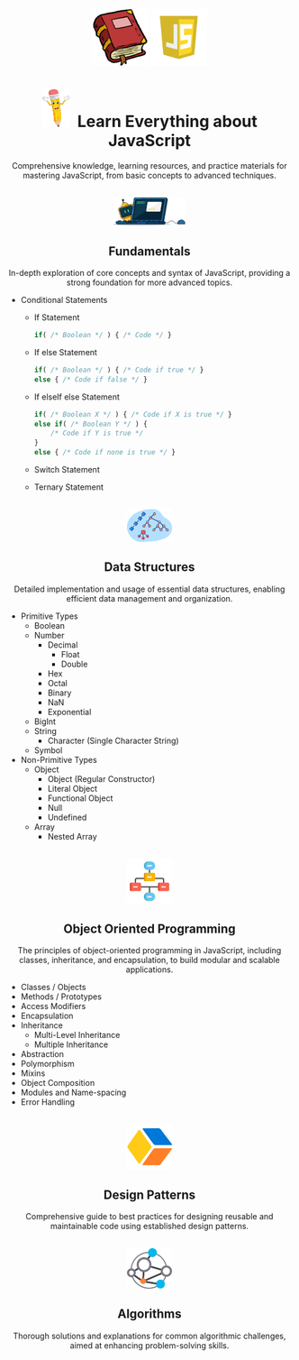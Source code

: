 <div align="center" >

<img style="width:100px;" src=".github/assets/book.png" >
<img style="width:100px;" src=".github/assets/js.webp" >

# <img style="width:50px;" src=".github/assets/pencil.png" /><span>&nbsp;</span> Learn Everything about JavaScript

Comprehensive knowledge, learning resources, and practice materials for mastering JavaScript, from basic concepts to advanced techniques.
</div>

<br />

<div align="center" >

<img style="width:130px;" src=".github/assets/code2.png" /> 

<h2>Fundamentals</h2>

In-depth exploration of core concepts and syntax of JavaScript, providing a strong foundation for more advanced topics.

</div>

- Conditional Statements
    - If Statement

        ```javascript
        if( /* Boolean */ ) { /* Code */ }
        ```
    - If else Statement

        ```javascript
        if( /* Boolean */ ) { /* Code if true */ }
        else { /* Code if false */ }
        ```
    - If elseIf else Statement

        ```javascript
        if( /* Boolean X */ ) { /* Code if X is true */ }
        else if( /* Boolean Y */ ) { 
            /* Code if Y is true */ 
        }
        else { /* Code if none is true */ }
        ```
    - Switch Statement
    - Ternary Statement

<br />

<div align="center" >

<img style="width:80px;" src=".github/assets/ds.png" /> 

<h2>Data Structures</h2>

Detailed implementation and usage of essential data structures, enabling efficient data management and organization.

</div>

- Primitive Types
    - Boolean
    - Number
        - Decimal
            - Float
            - Double
        - Hex
        - Octal
        - Binary
        - NaN
        - Exponential
    - BigInt
    - String
        - Character (Single Character String)
    - Symbol
- Non-Primitive Types
    - Object
        - Object (Regular Constructor)
        - Literal Object
        - Functional Object
        - Null
        - Undefined
    - Array
        - Nested Array

<br />

<div align="center" >

<img style="width:80px;" src=".github/assets/oop3.png" /> 

<h2>Object Oriented Programming</h2>

The principles of object-oriented programming in JavaScript, including classes, inheritance, and encapsulation, to build modular and scalable applications.

</div>

- Classes / Objects
- Methods / Prototypes
- Access Modifiers
- Encapsulation
- Inheritance
    - Multi-Level Inheritance 
    - Multiple Inheritance
- Abstraction
- Polymorphism
- Mixins
- Object Composition
- Modules and Name-spacing
- Error Handling

<br />

<div align="center" >

<img style="width:80px;" src=".github/assets/design.png" /> 

<h2>Design Patterns</h2>

Comprehensive guide to best practices for designing reusable and maintainable code using established design patterns.

</div>

<br />

<div align="center" >

<img style="width:80px;" src=".github/assets/algo.png" /> 

<h2>Algorithms</h2>

Thorough solutions and explanations for common algorithmic challenges, aimed at enhancing problem-solving skills.

</div>

